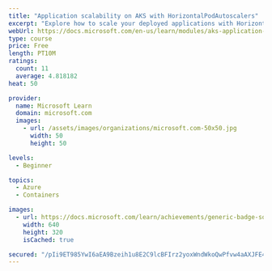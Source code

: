 ```yaml
---
title: "Application scalability on AKS with HorizontalPodAutoscalers"
excerpt: "Explore how to scale your deployed applications with HorizontalPodAutoscalers in AKS."
webUrl: https://docs.microsoft.com/en-us/learn/modules/aks-application-autoscaling-native/
type: course
price: Free
length: PT10M
ratings:
  count: 11
  average: 4.818182
heat: 50

provider:
  name: Microsoft Learn
  domain: microsoft.com
  images:
    - url: /assets/images/organizations/microsoft.com-50x50.jpg
      width: 50
      height: 50

levels:
  - Beginner

topics:
  - Azure
  - Containers

images:
  - url: https://docs.microsoft.com/learn/achievements/generic-badge-social.png
    width: 640
    height: 320
    isCached: true

secured: "/pIi9ET985YwI6aEA9Bzeih1u8E2C9lcBFIrz2yoxWndWkoQwPfvw4aAXJFE4vL97/r8AR8xXUKe2w0Eeinw/lbNZX1fEHn26ginL8UV7U0Xw81IzlUbpCN/8FJ4q/WArAOqqWwOZ3k4DN5o91q376clYLFzRF3O42kadfdC7lxGUR7I4dthdxLBEGDEn6nVSzwk9VonmPsfU2ndo3Skep2YnAzgw2YTW4n1XyeC+/z0gSG604nK2sS3cRfehTTj+OU9Dts0t24TXx6w4MVdvTCgEk2QqCFTma689vLlMHEAxPR0rsNDbnDYGdTZLJ9WtDZ7CDHDppJSipjMAshoWgVuxmI33K1FiKOlZEkTPER+5zpxnrZwK7erzUdGTdnGPigRN3KBlIRX6Bs9lij5dPm/C2HFVXNO6pB5saQoRNg=;v+02LBrYg7MeRFsNwG8VdA=="
---
```


